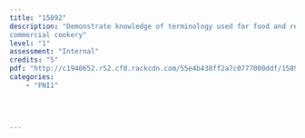 ```yaml
---
title: "15892"
description: "Demonstrate knowledge of terminology used for food and recipes in 
commercial cookery"
level: "1"
assessment: "Internal"
credits: "5"
pdf: "http://c1940652.r52.cf0.rackcdn.com/55e4b438ff2a7c0777000ddf/15892.pdf"
categories:
    - "FNI1"
    
    
    
    
---
```

